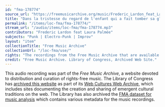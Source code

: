 ```yaml
---
id: "fma-178774"
source_url: "https://freemusicarchive.org/music/Frederic_Lardon_feat_Laura_Palme/Jazz__la_cool_pour_les_vacances_dans_le_dni_de_la_chaleur_de_lt/Frederic_Lardon_feat_Laura_Palme_-_Jazz__la_cool_pour_les_vacances_dans_le_dni_de_la_cha_-_07_Dans_la_tristesse_du_regard_de_lenfant_qui_a_fait_tomber_sa_glace_par_terre"
title: "Dans la tristesse du regard de l'enfant qui a fait tomber sa glace par terre"
permalink: "/items/loc-fma/fma-178774/"
stream_url: "/audio/items/loc-fma/fma-178774.mp3"
contributors: "Frederic Lardon feat Laura Palmée"
subjects: "Punk | Electro-Punk | Improv"
layout: "item"
collectionTitle: "Free Music Archive"
collectionUrl: "/loc-fma/use/"
rights: "The recordings from the Free Music Archive that are available on Citizen DJ have a CC0 1.0 Universal License (Public Domain Dedication) which means you can copy, modify, distribute and perform the work, even for commercial purposes, all without asking permission."
credit: "Free Music Archive. Library of Congress, Archived Web Site."
---
```


This audio recording was part of the _Free Music Archive_, a website devoted to distribution and curation of rights-free music. The Library of Congress has [archived this website](https://www.loc.gov/item/lcwaN0026492/) as part of its [Web Cultures Web Archive](https://www.loc.gov/collections/web-cultures-web-archive/about-this-collection/), which includes sites documenting the creation and sharing of emergent cultural traditions on the web. The Library has also archived the [FMA dataset for music analysis](https://catalog.loc.gov/vwebv/search?searchCode=LCCN&searchArg=2018655052&searchType=1&permalink=y) which contains various metadata for the music recordings.